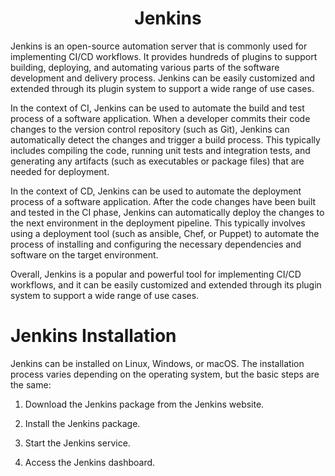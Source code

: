 <h1 align="center"> Jenkins </h1>

Jenkins is an open-source automation server that is commonly used for implementing CI/CD workflows. It provides hundreds of plugins to support building, deploying, and automating various parts of the software development and delivery process. Jenkins can be easily customized and extended through its plugin system to support a wide range of use cases.

In the context of CI, Jenkins can be used to automate the build and test process of a software application. When a developer commits their code changes to the version control repository (such as Git), Jenkins can automatically detect the changes and trigger a build process. This typically includes compiling the code, running unit tests and integration tests, and generating any artifacts (such as executables or package files) that are needed for deployment.

In the context of CD, Jenkins can be used to automate the deployment process of a software application. After the code changes have been built and tested in the CI phase, Jenkins can automatically deploy the changes to the next environment in the deployment pipeline. This typically involves using a deployment tool (such as ansible, Chef, or Puppet) to automate the process of installing and configuring the necessary dependencies and software on the target environment.

Overall, Jenkins is a popular and powerful tool for implementing CI/CD workflows, and it can be easily customized and extended through its plugin system to support a wide range of use cases.

# Jenkins Installation

Jenkins can be installed on Linux, Windows, or macOS. The installation process varies depending on the operating system, but the basic steps are the same:

1. Download the Jenkins package from the Jenkins website.

2. Install the Jenkins package.

3. Start the Jenkins service.

4. Access the Jenkins dashboard.
